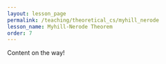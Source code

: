 ```yaml
---
layout: lesson_page
permalink: /teaching/theoretical_cs/myhill_nerode
lesson_name: Myhill-Nerode Theorem
order: 7
---
```


Content on the way!